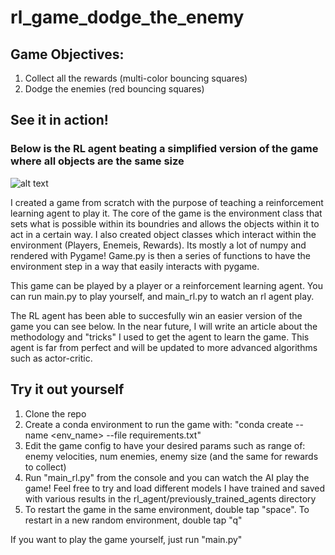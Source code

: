 # rl_game_dodge_the_enemy

## Game Objectives:
1) Collect all the rewards (multi-color bouncing squares)
2) Dodge the enemies (red bouncing squares)

## See it in action! ##
### Below is the RL agent beating a simplified version of the game where all objects are the same size 

![alt text](https://github.com/candrasc/rl_game_dodge_the_enemy/blob/main/read_me_images/ezgif-2-b3433a7c00d1.gif "RL Agent Victory")

I created a game from scratch with the purpose of teaching a reinforcement learning agent to play it. The core of the game is the environment class that sets what is possible within its boundries and allows the objects within it to act in a certain way. I also created object classes which interact within the environment (Players, Enemeis, Rewards). Its mostly a lot of numpy and rendered with Pygame!  Game.py is then a series of functions to have the environment step in a way that easily interacts with pygame. 

This game can be played by a player or a reinforcement learning agent. You can run main.py to play yourself, and main_rl.py to watch an rl agent play.

The RL agent has been able to succesfully win an easier version of the game you can see below. In the near future, I will write an article about the methodology and "tricks" I used to get the agent to learn the game. This agent is far from perfect and will be updated to more advanced algorithms such as actor-critic.

## Try it out yourself
1) Clone the repo
2) Create a conda environment to run the game with: "conda create --name <env_name> --file requirements.txt"
3) Edit the game config to have your desired params such as range of: enemy velocities, num enemies, enemy size (and the same for rewards to collect)
4) Run "main_rl.py" from the console and you can watch the AI play the game! Feel free to try and load different models I have trained and saved with various results in the rl_agent/previously_trained_agents directory
5) To restart the game in the same environment, double tap "space". To restart in a new random environment, double tap "q"

If you want to play the game yourself, just run "main.py"





